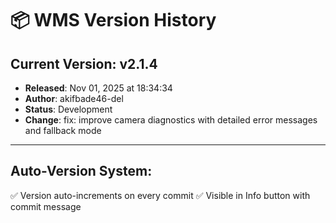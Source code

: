 # 📦 WMS Version History

## Current Version: **v2.1.4**
- **Released**: Nov 01, 2025 at 18:34:34
- **Author**: akifbade46-del
- **Status**: Development
- **Change**: fix: improve camera diagnostics with detailed error messages and fallback mode

---

## Auto-Version System:
✅ Version auto-increments on every commit
✅ Visible in Info button with commit message
